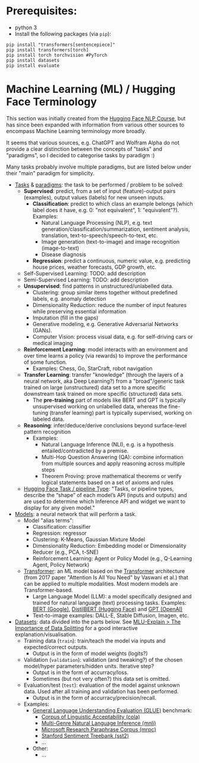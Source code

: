 # Prerequisites: 

* python 3
* Install the following packages (via `pip`):


```
pip install "transformers[sentencepiece]"
pip install transformers[torch]
pip install torch torchvision #PyTorch
pip install datasets
pip install evaluate
```

# Machine Learning (ML) / Hugging Face Terminology
This section was initially created from the [Hugging Face NLP Course](https://huggingface.co/learn/nlp-course/), but has since been expanded with information from various other sources to encompass Machine Learning terminology more broadly.

It seems that various sources, e.g. ChatGPT and Wolfram Alpha do not provide a clear distinction between the concepts of "tasks" and "paradigms", so I decided to categorise tasks by paradigm :)

Many tasks probably involve multiple paradigms, but are listed below under their "main" paradigm for simplicity.

* [Tasks](https://huggingface.co/tasks) & [paradigms](https://www.wolfram.com/language/introduction-machine-learning/machine-learning-paradigms/): the task to be performed / problem to be solved:
    * **Supervised**: predict, from a set of input (feature)-output pairs (examples), output values (labels) for new unseen inputs.
      * **Classification**: predict to which class an example belongs (which label does it have, e.g. 0: "not equivalent", 1: "equivalent"?). Examples:
         * Natural Language Processing (NLP), e.g. text generation/classification/summarization, sentiment analysis, translation, text-to-speech/speech-to-text, etc.
         * Image generation (text-to-image) and image recognition (image-to-text)
         * Disease diagnosis
      * **Regression**: predict a continuous, numeric value, e.g. predicting house prices, weather forecasts, GDP growth, etc.
    * Self-Supervised Learning: TODO: add description
    * Semi-Supervised Learning: TODO: add description
    * **Unsupervised**: find patterns in unstructured/unlabelled data.
      * Clustering: group similar items together without predefined labels, e.g. anomaly detection
      * Dimensionality Reduction: reduce the number of input features while preserving essential information
      * Imputation (fill in the gaps)
      * Generative modeling, e.g. Generative Adversarial Networks (GANs).
      * Computer Vision: process visual data, e.g. for self-driving cars or medical imaging
   * **Reinforcement Learning**: model interacts with an environment and over time learns a policy (via rewards) to improve the performance of some function.
     * Examples: Chess, Go, StarCraft, robot navigation
   * **Transfer Learning**: transfer "knowledge" (through the layers of a neural network, aka Deep Learning?) from a "broad"/generic task trained on large (unstructured) data set to a more specific downstream task trained on more specific (structured) data sets.
     * The **pre-training** part of models like BERT and GPT is typically unsupervised working on unlabelled data, whereas the fine-tuning (transfer learning) part is typically supervised, working on labeled data.
   * **Reasoning**: infer/deduce/derive conclusions beyond surface-level pattern recognition
     * Examples:
       * Natural Language Inference (NLI), e.g. is a hypothesis entailed/contradicted by a premise.
       * Multi-Hop Question Answering (QA): combine information from multiple sources and apply reasoning across multiple steps
       * Theorem Proving: prove mathematical theorems or verify logical statements based on a set of axioms and rules
  * [Hugging Face Task / pipeline Type](https://huggingface.co/docs/hub/en/models-tasks): "Tasks, or pipeline types, describe the “shape” of each model’s API (inputs and outputs) and are used to determine which Inference API and widget we want to display for any given model."
* [Models](https://learn.microsoft.com/en-us/windows/ai/windows-ml/what-is-a-machine-learning-model): a neural network that will perform a task.
  * Model "alias terms":
    * Classification: classifier
    * Regression: regressor
    * Clustering: K-Means, Gaussian Mixture Model
    * Dimensionality Reduction: Embedding model or Dimensionality Reducer (e.g., PCA, t-SNE)
    * Reinforcement Learning: Agent or Policy Model (e.g., Q-Learning Agent, Policy Network)
  * [Transformer](https://huggingface.co/docs/transformers/en/index): an ML model based on the [Transformer](https://research.google/blog/transformer-a-novel-neural-network-architecture-for-language-understanding/) architecture (from 2017 paper "Attention Is All You Need" by Vaswani et al.) that can be applied to multiple modalities. Most modern models are Transformer-based.
    * Large Language Model (LLM): a model specifically designed and trained for natural language (text) processing tasks. Examples: [BERT (Google)](https://huggingface.co/docs/transformers/en/model_doc/bert), [DistilBERT (Hugging Face)](https://huggingface.co/docs/transformers/en/model_doc/distilbert) and [GPT (OpenAI)](https://huggingface.co/docs/transformers/en/model_doc/openai-gpt)
    * Text-to-image examples: DALL-E, Stable Diffusion, Imagen, etc.
* [Datasets](https://huggingface.co/docs/datasets/en/index): data divided into the parts below. See [MLU-Explain > The Importance of Data Splitting](https://mlu-explain.github.io/train-test-validation/) for a good interactive explanation/visualisation.
  * Training data (`train`): train/teach the model via inputs and expected/correct outputs.
    * Output is in the form of model weights (logits?) 
  * Validation (`validation`): validation (and tweaking?) of the chosen model/hyper parameters/hidden units. Iterative step?
    * Output is in the form of accurracy/loss.
    * Sometimes (but not very often?) this data set is omitted.
  * Evaluation/test (`test`): evaluation of the model against unknown data. Used after all training and validation has been performed.
    * Output is in the form of accurracy/precision/recall.
  * Examples: 
    * [General Language Understanding Evaluation (GLUE)](https://huggingface.co/datasets/nyu-mll/glue) benchmark:
      * [Corpus of Linguistic Acceptability (cola)](https://huggingface.co/datasets/nyu-mll/glue/viewer/cola)
      * [Multi-Genre Natural Language Inference (mnli)](https://huggingface.co/datasets/nyu-mll/glue/viewer/mnli)
      * [Microsoft Research Paraphrase Corpus (mrpc)](https://huggingface.co/datasets/nyu-mll/glue/viewer/mrpc/train)
      * [Stanford Sentiment Treebank (sst2)](https://huggingface.co/datasets/nyu-mll/glue/viewer/sst2)
      * ...
    * Other:
      * ...
